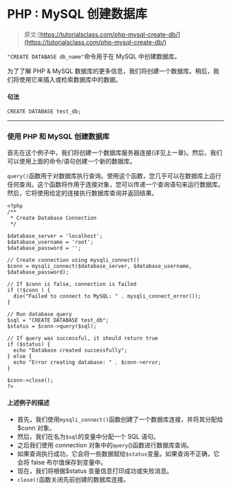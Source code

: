 # PHP : MySQL 创建数据库

> 原文:[https://tutorialsclass.com/php-mysql-create-db/](https://tutorialsclass.com/php-mysql-create-db/)

`"CREATE DATABASE db_name"`命令用于在 MySQL 中创建数据库。

为了了解 PHP & MySQL 数据库的更多信息，我们将创建一个数据库。稍后，我们将使用它来插入或检索数据库中的数据。

#### 句法

`CREATE DATABASE test_db;`

* * *

### 使用 PHP 和 MySQL 创建数据库

首先在这个例子中，我们将创建一个数据库服务器连接(详见上一章)。然后，我们可以使用上面的命令/语句创建一个新的数据库。

`query()`函数用于对数据库执行查询。使用这个函数，您几乎可以在数据库上运行任何查询。这个函数将作用于连接对象，您可以传递一个查询语句来运行数据库。然后，它将使用给定的连接执行数据库查询并返回结果。

```
<?php
/**
 * Create Database Connection
 */

$database_server = 'localhost';
$database_username = 'root';
$database_password = '';

// Create connection using mysqli_connect()
$conn = mysqli_connect($database_server, $database_username, $database_password);

// If $conn is false, connection is failed
if (!$conn ) {
  die("Failed to connect to MySQL: " . mysqli_connect_error());
}

// Run database query
$sql = "CREATE DATABASE test_db";
$status = $conn->query($sql);

// If query was successful, it should return true
if ($status) {
  echo "Database created successfully";
} else {
  echo "Error creating database: " . $conn->error;
}

$conn->close();
?>
```

#### **上述例子的描述**

*   首先，我们使用`mysqli_connect()`函数创建了一个数据库连接，并将其分配给$conn 对象。
*   然后，我们在名为`$sql`的变量中分配一个 SQL 语句。
*   之后我们使用 connection 对象中的`query`()函数进行数据库查询。
*   如果查询执行成功，它会将一些数据赋给`$status`变量。如果查询不正确，它会将
    false 布尔值保存到变量中。
*   现在，我们将根据$status 变量信息打印成功或失败消息。
*   `close()`函数关闭先前创建的数据库连接。